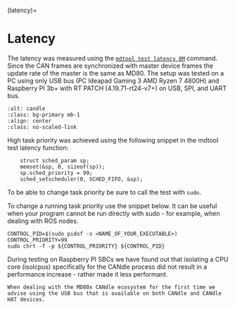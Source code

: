 (latency)=
# Latency

The latency was measured using the [`mdtool test latency 8M`](mdtool_test_latency) command. Since the CAN frames are synchronized with master device frames the update rate of the master is the same as MD80. The setup was tested on a PC using only USB bus (PC Ideapad Gaming 3 AMD Ryzen 7 4800H) and Raspberry PI 3b+ with RT PATCH (4.19.71-rt24-v7+) on USB, SPI, and UART bus. 

```{figure} ../images/MD80_latency.png
:alt: candle
:class: bg-primary mb-1
:align: center
:class: no-scaled-link
```

High task priority was achieved using the following snippet in the mdtool test latency function:
```
    struct sched_param sp;
    memset(&sp, 0, sizeof(sp));
    sp.sched_priority = 99;
    sched_setscheduler(0, SCHED_FIFO, &sp);
```

To be able to change task priority be sure to call the test with `sudo`. 

To change a running task priority use the snippet below. It can be useful when your program cannot be run directly with sudo - for example, when dealing with ROS nodes. 
```
CONTROL_PID=$(sudo pidof -s <NAME_OF_YOUR_EXECUTABLE>)
CONTROL_PRIORITY=99
sudo chrt -f -p ${CONTROL_PRIORITY} ${CONTROL_PID}
```

During testing on Raspberry PI SBCs we have found out that isolating a CPU core (isolcpus) specifically for the CANdle process did not result in a performance increase - rather made it less performant. 

```{note}
When dealing with the MD80x CANdle ecosystem for the first time we advise using the USB bus that is available on both CANdle and CANdle HAT devices.
```

